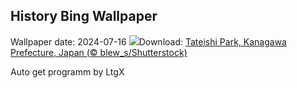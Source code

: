 ## History Bing Wallpaper
Wallpaper date: 2024-07-16
![](https://www.bing.com/th?id=OHR.TateishiPark_EN-US8384642632_UHD.jpg&w=1000)Download: [Tateishi Park, Kanagawa Prefecture, Japan (© blew_s/Shutterstock)](https://www.bing.com/th?id=OHR.TateishiPark_EN-US8384642632_UHD.jpg)

Auto get programm by LtgX
